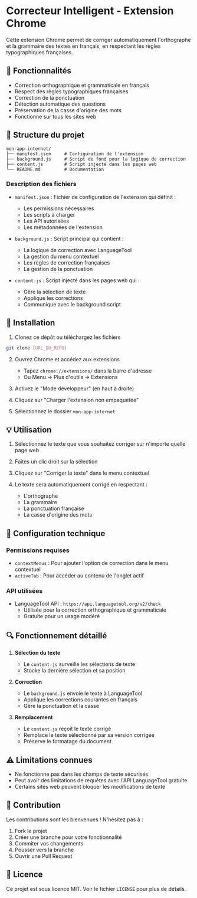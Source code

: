 # Correcteur Intelligent - Extension Chrome

Cette extension Chrome permet de corriger automatiquement l'orthographe et la grammaire des textes en français, en respectant les règles typographiques françaises.

## 🌟 Fonctionnalités

- Correction orthographique et grammaticale en français
- Respect des règles typographiques françaises
- Correction de la ponctuation
- Détection automatique des questions
- Préservation de la casse d'origine des mots
- Fonctionne sur tous les sites web

## 📁 Structure du projet

```
mon-app-internet/
├── manifest.json     # Configuration de l'extension
├── background.js     # Script de fond pour la logique de correction
├── content.js        # Script injecté dans les pages web
└── README.md         # Documentation
```

### Description des fichiers

- `manifest.json` : Fichier de configuration de l'extension qui définit :
  - Les permissions nécessaires
  - Les scripts à charger
  - Les API autorisées
  - Les métadonnées de l'extension

- `background.js` : Script principal qui contient :
  - La logique de correction avec LanguageTool
  - La gestion du menu contextuel
  - Les règles de correction françaises
  - La gestion de la ponctuation

- `content.js` : Script injecté dans les pages web qui :
  - Gère la sélection de texte
  - Applique les corrections
  - Communique avec le background script

## 🚀 Installation

1. Clonez ce dépôt ou téléchargez les fichiers
```bash
git clone [URL_DU_REPO]
```

2. Ouvrez Chrome et accédez aux extensions
   - Tapez `chrome://extensions/` dans la barre d'adresse
   - Ou Menu → Plus d'outils → Extensions

3. Activez le "Mode développeur" (en haut à droite)

4. Cliquez sur "Charger l'extension non empaquetée"

5. Sélectionnez le dossier `mon-app-internet`

## 💡 Utilisation

1. Sélectionnez le texte que vous souhaitez corriger sur n'importe quelle page web

2. Faites un clic droit sur la sélection

3. Cliquez sur "Corriger le texte" dans le menu contextuel

4. Le texte sera automatiquement corrigé en respectant :
   - L'orthographe
   - La grammaire
   - La ponctuation française
   - La casse d'origine des mots

## 🔧 Configuration technique

### Permissions requises
- `contextMenus` : Pour ajouter l'option de correction dans le menu contextuel
- `activeTab` : Pour accéder au contenu de l'onglet actif

### API utilisées
- LanguageTool API : `https://api.languagetool.org/v2/check`
  - Utilisée pour la correction orthographique et grammaticale
  - Gratuite pour un usage modéré

## 🔍 Fonctionnement détaillé

1. **Sélection du texte**
   - Le `content.js` surveille les sélections de texte
   - Stocke la dernière sélection et sa position

2. **Correction**
   - Le `background.js` envoie le texte à LanguageTool
   - Applique les corrections courantes en français
   - Gère la ponctuation et la casse

3. **Remplacement**
   - Le `content.js` reçoit le texte corrigé
   - Remplace le texte sélectionné par sa version corrigée
   - Préserve le formatage du document

## ⚠️ Limitations connues

- Ne fonctionne pas dans les champs de texte sécurisés
- Peut avoir des limitations de requêtes avec l'API LanguageTool gratuite
- Certains sites web peuvent bloquer les modifications de texte

## 🤝 Contribution

Les contributions sont les bienvenues ! N'hésitez pas à :
1. Fork le projet
2. Créer une branche pour votre fonctionnalité
3. Commiter vos changements
4. Pousser vers la branche
5. Ouvrir une Pull Request

## 📝 Licence

Ce projet est sous licence MIT. Voir le fichier `LICENSE` pour plus de détails. 